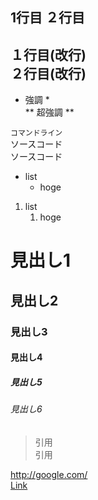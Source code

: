 ﻿1行目
２行目
---
１行目(改行)  
２行目(改行)
---
* 強調 *  
** 超強調 **  

`コマンドライン`  
    ソースコード  
    ソースコード  

* list
    * hoge
1. list
    1. hoge

# 見出し1
## 見出し2
### 見出し3
#### 見出し4
##### 見出し5
###### 見出し6

> 引用  
> 引用  

<http://google.com/>  
[Link][google]

[google]: http://google.comet
